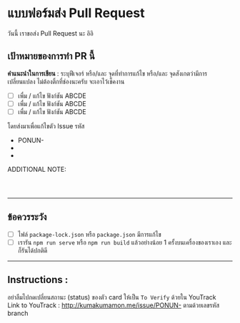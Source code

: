 # แบบฟอร์มส่ง Pull Request
วันนี้ เราขอส่ง Pull Request นะ อิอิ

## เป้าหมายของการทำ PR นี้
**คำแนะนำในการเขียน** : ระบุฟีเจอร์ หรือ/และ จุดที่ทำการแก้ไข หรือ/และ จุดสังเกตว่ามีการเปลี่ยนแปลง ไม่ต้องติ้กที่ช่องนะครับ จะเอาไว้เช็คงาน

- [ ] เพื่ม / แก้ไข ฟังก์ชัน ABCDE
- [ ] เพื่ม / แก้ไข ฟังก์ชัน ABCDE
- [ ] เพื่ม / แก้ไข ฟังก์ชัน ABCDE

โดยส่งมาเพื่อแก้ไขตัว Issue รหัส
- PONUN-
- 
- 

ADDITIONAL NOTE:
```



```

----------------------------
## ข้อควรระวัง
- [ ] ไฟล์ `package-lock.json` หรือ `package.json` มีการแก้ไข
- [ ] เรารัน `npm run serve` หรือ `npm run build` แล้วอย่างน้อย 1 ครั้งบนเครื่องของเราเอง และก็รันได้ปกติดี

----------------------------
## Instructions :
อย่าลืมไปกดเปลี่ยนสถานะ (status) ของตัว card ให้เป็น `To Verify` ด้วยใน YouTrack<br>
Link to YouTrack : http://kumakumamon.me/issue/PONUN- ตามด้วยเลขรหัส branch